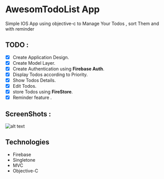 # AwesomTodoList App
Simple IOS App using objective-c to Manage Your Todos , sort Them and with reminder
## TODO :
- [X] Create Application Design.
- [X] Create Model Layer.
- [X] Create Authentication using **Firebase Auth**.
- [X] Display Todos according to Priority.
- [X] Show Todos Details.
- [X] Edit Todos.
- [X] store Todos using **FireStore**.
- [X] Reminder feature .

## ScreenShots :
![alt text](https://github.com/bavly19/AwesomTodoList/blob/bavly/screenshots/1.jpeg)

## Technologies
* Firebase
* Singletone
* MVC
* Objective-C

